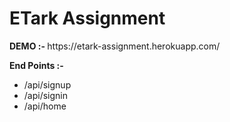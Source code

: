 <h1>ETark Assignment</h1>
<p><strong>DEMO :- </strong> https://etark-assignment.herokuapp.com/</p>
<p><strong>End Points :-</strong></p>
<ul>
   <li>/api/signup</li>
   <li>/api/signin</li>
   <li>/api/home</li>
</ul>
